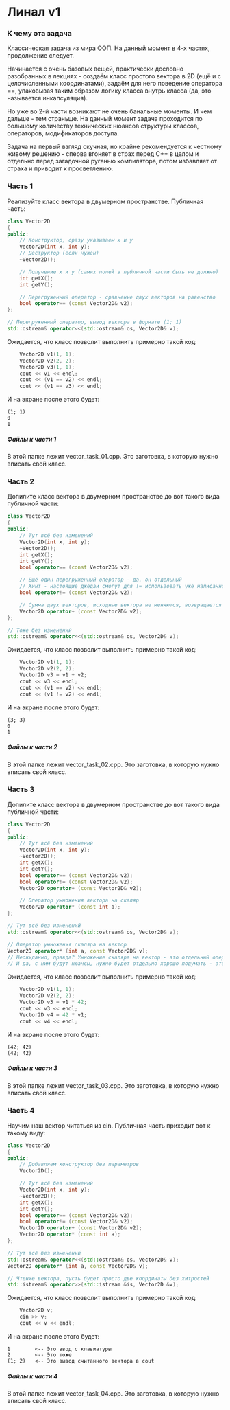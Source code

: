 # Линал v1

### К чему эта задача

Классическая задача из мира ООП. На данный момент в 4-х частях, продолжение следует.

Начинается с очень базовых вещей, практически дословно разобранных в лекциях - создаём класс простого вектора в 2D (ещё и с целочисленными координатами), задаём для него поведение оператора ==, упаковывая таким образом логику класса внутрь класса (да, это называется инкапсуляция).

Но уже во 2-й части возникают не очень банальные моменты. И чем дальше - тем страньше. На данный момент задача проходится по большому количеству технических нюансов структуры классов, операторов, модификаторов доступа.

Задача на первый взгляд скучная, но крайне рекомендуется к честному живому решению - сперва вгоняет в страх перед С++ в целом и отдельно перед загадочной руганью компилятора, потом избавляет от страха и приводит к просветлению.


### Часть 1

Реализуйте класс вектора в двумерном пространстве. Публичная часть:
```cpp
class Vector2D
{
public:
    // Конструктор, сразу указываем x и y
    Vector2D(int x, int y);
    // Деструктор (если нужен)
    ~Vector2D();

    // Получение x и y (самих полей в публичной части быть не должно)
    int getX();
    int getY();

    // Перегруженный оператор - сравнение двух векторов на равенство
    bool operator== (const Vector2D& v2);
};

// Перегруженный оператор, вывод вектора в формате (1; 1)
std::ostream& operator<<(std::ostream& os, Vector2D& v);
```

Ожидается, что класс позволит выполнить примерно такой код:
```cpp
    Vector2D v1(1, 1);
    Vector2D v2(2, 2);
    Vector2D v3(1, 1);
    cout << v1 << endl;
    cout << (v1 == v2) << endl;
    cout << (v1 == v3) << endl;
```

И на экране после этого будет:
```
(1; 1)
0
1
```

##### Файлы к части 1

В этой папке лежит vector\_task\_01.cpp. Это заготовка, в которую нужно вписать свой класс.


### Часть 2

Допилите класс вектора в двумерном пространстве до вот такого вида публичной части:
```cpp
class Vector2D
{
public:
    // Тут всё без изменений
    Vector2D(int x, int y);
    ~Vector2D();
    int getX();
    int getY();
    bool operator== (const Vector2D& v2);

    // Ещё один перегруженный оператор - да, он отдельный
    // Хинт - настоящие джедаи смогут для != использовать уже написанное ==
    bool operator!= (const Vector2D& v2);

    // Сумма двух векторов, исходные вектора не меняются, возвращается новый вектор
    Vector2D operator+ (const Vector2D& v2);
};

// Тоже без изменений
std::ostream& operator<<(std::ostream& os, Vector2D& v);
```

Ожидается, что класс позволит выполнить примерно такой код:
```cpp
    Vector2D v1(1, 1);
    Vector2D v2(2, 2);
    Vector2D v3 = v1 + v2; 
    cout << v3 << endl;
    cout << (v1 == v2) << endl;
    cout << (v1 != v2) << endl;
```

И на экране после этого будет:
```
(3; 3)
0
1
```

##### Файлы к части 2

В этой папке лежит vector\_task\_02.cpp. Это заготовка, в которую нужно вписать свой класс.


### Часть 3

Допилите класс вектора в двумерном пространстве до вот такого вида публичной части:
```cpp
class Vector2D
{
public:
    // Тут всё без изменений
    Vector2D(int x, int y);
    ~Vector2D();
    int getX();
    int getY();
    bool operator== (const Vector2D& v2);
    bool operator!= (const Vector2D& v2);
    Vector2D operator+ (const Vector2D& v2);

    // Оператор умножения вектора на скаляр
    Vector2D operator* (const int a);
};

// Тут всё без изменений
std::ostream& operator<<(std::ostream& os, Vector2D& v);

// Оператор умножения скаляра на вектор
Vector2D operator* (int a, const Vector2D& v);
// Неожиданно, правда? Умножение скаляра на вектор - это отдельный оператор, он тоже нужен.
// И да, с ним будут нюансы, нужно будет отдельно хорошо подумать - это нормально, так должно быть.
```

Ожидается, что класс позволит выполнить примерно такой код:
```cpp
    Vector2D v1(1, 1);
    Vector2D v2(2, 2);
    Vector2D v3 = v1 * 42;
    cout << v3 << endl;
    Vector2D v4 = 42 * v1;
    cout << v4 << endl;
```

И на экране после этого будет:
```
(42; 42)
(42; 42)
```

##### Файлы к части 3

В этой папке лежит vector\_task\_03.cpp. Это заготовка, в которую нужно вписать свой класс.


### Часть 4

Научим наш вектор читаться из cin. Публичная часть приходит вот к такому виду:
```cpp
class Vector2D
{
public:
    // Добавляем конструктор без параметров
    Vector2D();

    // Тут всё без изменений
    Vector2D(int x, int y);
    ~Vector2D();
    int getX();
    int getY();
    bool operator== (const Vector2D& v2);
    bool operator!= (const Vector2D& v2);
    Vector2D operator+ (const Vector2D& v2);
    Vector2D operator* (const int a);
};

// Тут всё без изменений
std::ostream& operator<<(std::ostream& os, Vector2D& v);
Vector2D operator* (int a, const Vector2D& v);

// Чтение вектора, пусть будет просто две координаты без хитростей
std::istream& operator>>(std::istream &is, Vector2D &v);
```

Ожидается, что класс позволит выполнить примерно такой код:
```cpp
    Vector2D v;
    cin >> v;
    cout << v << endl;
```

И на экране после этого будет:
```
1        <-- Это ввод с клавиатуры
2        <-- Это тоже
(1; 2)   <-- Это вывод считанного вектора в cout
```

##### Файлы к части 4

В этой папке лежит vector\_task\_04.cpp. Это заготовка, в которую нужно вписать свой класс.
